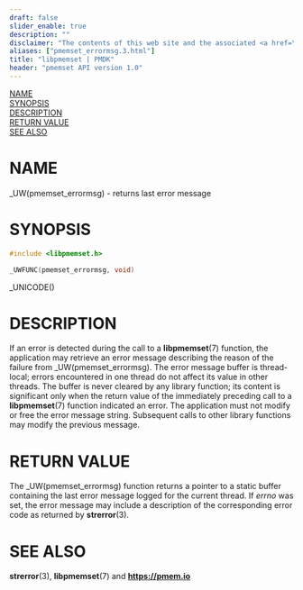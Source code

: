 ```yaml
---
draft: false
slider_enable: true
description: ""
disclaimer: "The contents of this web site and the associated <a href=\"https://github.com/pmem\">GitHub repositories</a> are BSD-licensed open source."
aliases: ["pmemset_errormsg.3.html"]
title: "libpmemset | PMDK"
header: "pmemset API version 1.0"
---
```


[comment]: <> (SPDX-License-Identifier: BSD-3-Clause)
[comment]: <> (Copyright 2020, Intel Corporation)

[comment]: <> (pmemset_errormsg.3 -- man page for error handling in libpmemset)

[NAME](#name)<br />
[SYNOPSIS](#synopsis)<br />
[DESCRIPTION](#description)<br />
[RETURN VALUE](#return-value)<br />
[SEE ALSO](#see-also)<br />

# NAME #

_UW(pmemset_errormsg) - returns last error message

# SYNOPSIS #

```c
#include <libpmemset.h>

_UWFUNC(pmemset_errormsg, void)
```

_UNICODE()

# DESCRIPTION #

If an error is detected during the call to a **libpmemset**(7) function, the
application may retrieve an error message describing the reason of the failure
from _UW(pmemset_errormsg). The error message buffer is thread-local;
errors encountered in one thread do not affect its value in
other threads. The buffer is never cleared by any library function; its
content is significant only when the return value of the immediately preceding
call to a **libpmemset**(7) function indicated an error.
The application must not modify or free the error message string.
Subsequent calls to other library functions may modify the previous message.

# RETURN VALUE #

The _UW(pmemset_errormsg) function returns a pointer to a static buffer
containing the last error message logged for the current thread. If *errno*
was set, the error message may include a description of the corresponding
error code as returned by **strerror**(3).

# SEE ALSO #

**strerror**(3), **libpmemset**(7) and **<https://pmem.io>**
